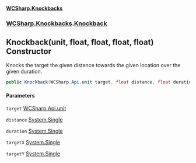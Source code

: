 #### [WCSharp.Knockbacks](README.md 'README')
### [WCSharp.Knockbacks](WCSharp.Knockbacks.md 'WCSharp.Knockbacks').[Knockback](WCSharp.Knockbacks.Knockback.md 'WCSharp.Knockbacks.Knockback')

## Knockback(unit, float, float, float, float) Constructor

Knocks the target the given distance towards the given location over the given duration.

```csharp
public Knockback(WCSharp.Api.unit target, float distance, float duration, float targetX, float targetY);
```
#### Parameters

<a name='WCSharp.Knockbacks.Knockback.Knockback(WCSharp.Api.unit,float,float,float,float).target'></a>

`target` [WCSharp.Api.unit](https://docs.microsoft.com/en-us/dotnet/api/WCSharp.Api.unit 'WCSharp.Api.unit')

<a name='WCSharp.Knockbacks.Knockback.Knockback(WCSharp.Api.unit,float,float,float,float).distance'></a>

`distance` [System.Single](https://docs.microsoft.com/en-us/dotnet/api/System.Single 'System.Single')

<a name='WCSharp.Knockbacks.Knockback.Knockback(WCSharp.Api.unit,float,float,float,float).duration'></a>

`duration` [System.Single](https://docs.microsoft.com/en-us/dotnet/api/System.Single 'System.Single')

<a name='WCSharp.Knockbacks.Knockback.Knockback(WCSharp.Api.unit,float,float,float,float).targetX'></a>

`targetX` [System.Single](https://docs.microsoft.com/en-us/dotnet/api/System.Single 'System.Single')

<a name='WCSharp.Knockbacks.Knockback.Knockback(WCSharp.Api.unit,float,float,float,float).targetY'></a>

`targetY` [System.Single](https://docs.microsoft.com/en-us/dotnet/api/System.Single 'System.Single')